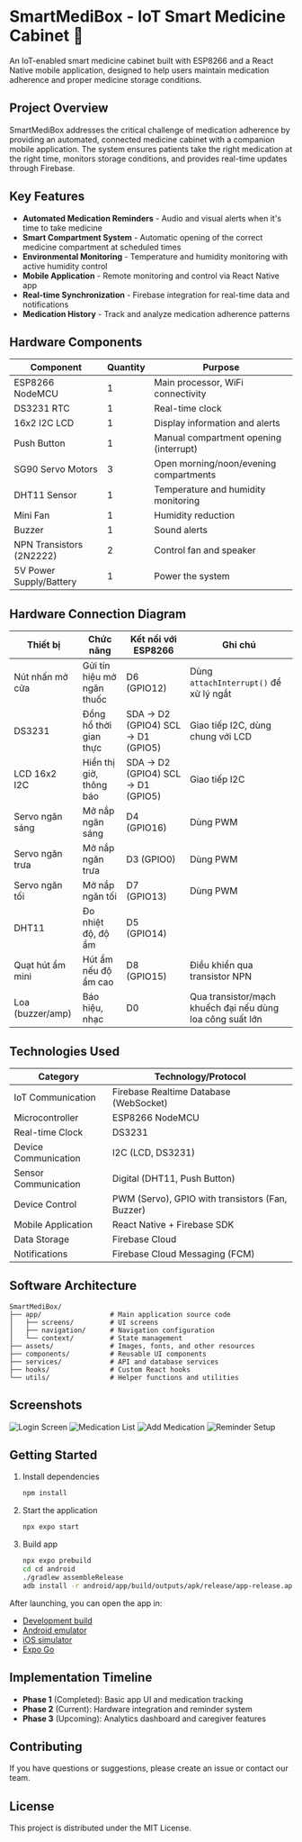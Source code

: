 # SmartMediBox - IoT Smart Medicine Cabinet 💊

An IoT-enabled smart medicine cabinet built with ESP8266 and a React Native mobile application, designed to help users maintain medication adherence and proper medicine storage conditions.

## Project Overview

SmartMediBox addresses the critical challenge of medication adherence by providing an automated, connected medicine cabinet with a companion mobile application. The system ensures patients take the right medication at the right time, monitors storage conditions, and provides real-time updates through Firebase.

## Key Features

-   **Automated Medication Reminders** - Audio and visual alerts when it's time to take medicine
-   **Smart Compartment System** - Automatic opening of the correct medicine compartment at scheduled times
-   **Environmental Monitoring** - Temperature and humidity monitoring with active humidity control
-   **Mobile Application** - Remote monitoring and control via React Native app
-   **Real-time Synchronization** - Firebase integration for real-time data and notifications
-   **Medication History** - Track and analyze medication adherence patterns

## Hardware Components

| Component                | Quantity | Purpose                                |
| ------------------------ | -------- | -------------------------------------- |
| ESP8266 NodeMCU          | 1        | Main processor, WiFi connectivity      |
| DS3231 RTC               | 1        | Real-time clock                        |
| 16x2 I2C LCD             | 1        | Display information and alerts         |
| Push Button              | 1        | Manual compartment opening (interrupt) |
| SG90 Servo Motors        | 3        | Open morning/noon/evening compartments |
| DHT11 Sensor             | 1        | Temperature and humidity monitoring    |
| Mini Fan                 | 1        | Humidity reduction                     |
| Buzzer                   | 1        | Sound alerts                           |
| NPN Transistors (2N2222) | 2        | Control fan and speaker                |
| 5V Power Supply/Battery  | 1        | Power the system                       |

## Hardware Connection Diagram

| **Thiết bị**         | **Chức năng**               | **Kết nối với ESP8266**                         | **Ghi chú**                                                                 |
|----------------------|-----------------------------|--------------------------------------------------|-----------------------------------------------------------------------------|
| Nút nhấn mở cửa      | Gửi tín hiệu mở ngăn thuốc  | D6 (GPIO12)                                      | Dùng `attachInterrupt()` để xử lý ngắt                                     |
| DS3231               | Đồng hồ thời gian thực      | SDA → D2 (GPIO4) SCL → D1 (GPIO5)                | Giao tiếp I2C, dùng chung với LCD                                          |
| LCD 16x2 I2C         | Hiển thị giờ, thông báo     | SDA → D2 (GPIO4) SCL → D1 (GPIO5)                | Giao tiếp I2C                                                               |
| Servo ngăn sáng      | Mở nắp ngăn sáng            | D4 (GPIO16)                                      | Dùng PWM                                                                    |
| Servo ngăn trưa      | Mở nắp ngăn trưa            | D3 (GPIO0)                                       | Dùng PWM                                                                    |
| Servo ngăn tối       | Mở nắp ngăn tối             | D7 (GPIO13)                                      | Dùng PWM                                                                    |
| DHT11                | Đo nhiệt độ, độ ẩm          | D5 (GPIO14)                                      |                                                                             |
| Quạt hút ẩm mini     | Hút ẩm nếu độ ẩm cao        | D8 (GPIO15)                                      | Điều khiển qua transistor NPN                                              |
| Loa (buzzer/amp)     | Báo hiệu, nhạc              | D0                                               | Qua transistor/mạch khuếch đại nếu dùng loa công suất lớn                 |

## Technologies Used

| Category             | Technology/Protocol                              |
| -------------------- | ------------------------------------------------ |
| IoT Communication    | Firebase Realtime Database (WebSocket)           |
| Microcontroller      | ESP8266 NodeMCU                                  |
| Real-time Clock      | DS3231                                           |
| Device Communication | I2C (LCD, DS3231)                                |
| Sensor Communication | Digital (DHT11, Push Button)                     |
| Device Control       | PWM (Servo), GPIO with transistors (Fan, Buzzer) |
| Mobile Application   | React Native + Firebase SDK                      |
| Data Storage         | Firebase Cloud                                   |
| Notifications        | Firebase Cloud Messaging (FCM)                   |

## Software Architecture

```
SmartMediBox/
├── app/                 # Main application source code
│   ├── screens/         # UI screens
│   ├── navigation/      # Navigation configuration
│   └── context/         # State management
├── assets/              # Images, fonts, and other resources
├── components/          # Reusable UI components
├── services/            # API and database services
├── hooks/               # Custom React hooks
└── utils/               # Helper functions and utilities
```

## Screenshots

![Login Screen](path/to/login-screenshot.png)
![Medication List](path/to/medication-list-screenshot.png)
![Add Medication](path/to/add-medication-screenshot.png)
![Reminder Setup](path/to/reminder-setup-screenshot.png)

## Getting Started

1. Install dependencies

    ```bash
    npm install
    ```

2. Start the application

    ```bash
    npx expo start
    ```

3. Build app

    ```bash
    npx expo prebuild
    cd cd android
    ./gradlew assembleRelease
    adb install -r android/app/build/outputs/apk/release/app-release.apk
    ```

After launching, you can open the app in:

-   [Development build](https://docs.expo.dev/develop/development-builds/introduction/)
-   [Android emulator](https://docs.expo.dev/workflow/android-studio-emulator/)
-   [iOS simulator](https://docs.expo.dev/workflow/ios-simulator/)
-   [Expo Go](https://expo.dev/go)

## Implementation Timeline

-   **Phase 1** (Completed): Basic app UI and medication tracking
-   **Phase 2** (Current): Hardware integration and reminder system
-   **Phase 3** (Upcoming): Analytics dashboard and caregiver features

## Contributing

If you have questions or suggestions, please create an issue or contact our team.

## License

This project is distributed under the MIT License.

